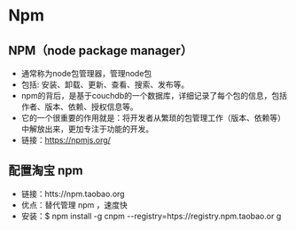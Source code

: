 # Npm

## NPM（node package manager）
* 通常称为node包管理器，管理node包
* 包括: 安装、卸载、更新、查看、搜索、发布等。
* npm的背后，是基于couchdb的一个数据库，详细记录了每个包的信息，包括作者、版本、依赖、授权信息等。
* 它的一个很重要的作用就是：将开发者从繁琐的包管理工作（版本、依赖等）中解放出来，更加专注于功能的开发。
* 链接：https://npmjs.org/

## 配置淘宝 npm
* 链接：htts://npm.taobao.org
* 优点：替代管理 npm ，速度快
* 安装：$ npm install -g cnpm --registry=htps://registry.npm.taobao.or g
